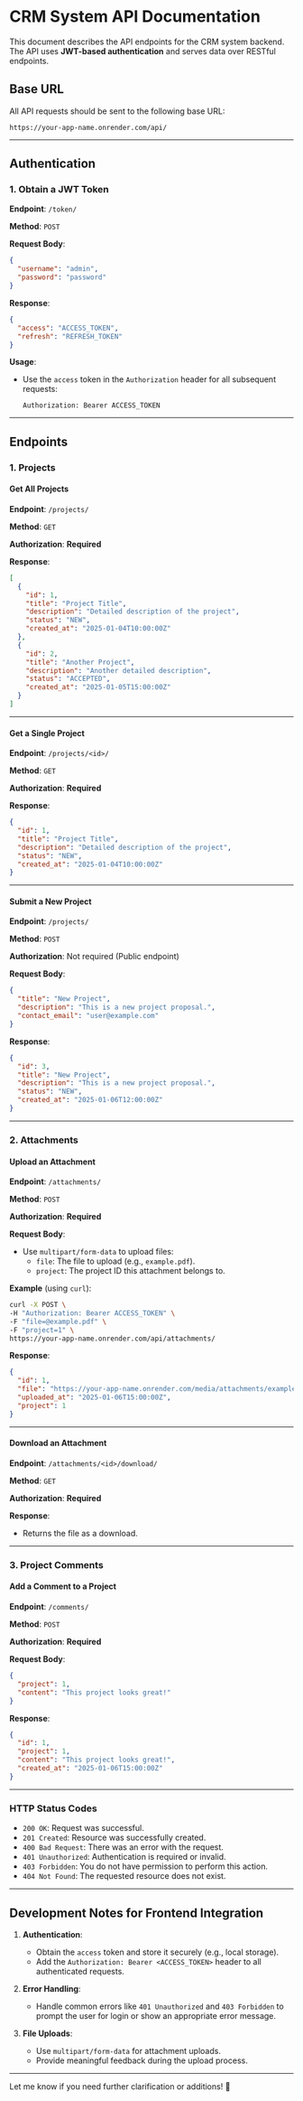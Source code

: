 # CRM System API Documentation

This document describes the API endpoints for the CRM system backend. The API uses **JWT-based authentication** and serves data over RESTful endpoints.

## Base URL
All API requests should be sent to the following base URL:
```
https://your-app-name.onrender.com/api/
```

---

## Authentication

### 1. Obtain a JWT Token
**Endpoint**: `/token/`

**Method**: `POST`

**Request Body**:
```json
{
  "username": "admin",
  "password": "password"
}
```

**Response**:
```json
{
  "access": "ACCESS_TOKEN",
  "refresh": "REFRESH_TOKEN"
}
```

**Usage**:
- Use the `access` token in the `Authorization` header for all subsequent requests:
  ```
  Authorization: Bearer ACCESS_TOKEN
  ```

---

## Endpoints

### 1. Projects

#### **Get All Projects**
**Endpoint**: `/projects/`

**Method**: `GET`

**Authorization**: **Required**

**Response**:
```json
[
  {
    "id": 1,
    "title": "Project Title",
    "description": "Detailed description of the project",
    "status": "NEW",
    "created_at": "2025-01-04T10:00:00Z"
  },
  {
    "id": 2,
    "title": "Another Project",
    "description": "Another detailed description",
    "status": "ACCEPTED",
    "created_at": "2025-01-05T15:00:00Z"
  }
]
```

---

#### **Get a Single Project**
**Endpoint**: `/projects/<id>/`

**Method**: `GET`

**Authorization**: **Required**

**Response**:
```json
{
  "id": 1,
  "title": "Project Title",
  "description": "Detailed description of the project",
  "status": "NEW",
  "created_at": "2025-01-04T10:00:00Z"
}
```

---

#### **Submit a New Project**
**Endpoint**: `/projects/`

**Method**: `POST`

**Authorization**: Not required (Public endpoint)

**Request Body**:
```json
{
  "title": "New Project",
  "description": "This is a new project proposal.",
  "contact_email": "user@example.com"
}
```

**Response**:
```json
{
  "id": 3,
  "title": "New Project",
  "description": "This is a new project proposal.",
  "status": "NEW",
  "created_at": "2025-01-06T12:00:00Z"
}
```

---

### 2. Attachments

#### **Upload an Attachment**
**Endpoint**: `/attachments/`

**Method**: `POST`

**Authorization**: **Required**

**Request Body**:
- Use `multipart/form-data` to upload files:
  - `file`: The file to upload (e.g., `example.pdf`).
  - `project`: The project ID this attachment belongs to.

**Example** (using `curl`):
```bash
curl -X POST \
-H "Authorization: Bearer ACCESS_TOKEN" \
-F "file=@example.pdf" \
-F "project=1" \
https://your-app-name.onrender.com/api/attachments/
```

**Response**:
```json
{
  "id": 1,
  "file": "https://your-app-name.onrender.com/media/attachments/example.pdf",
  "uploaded_at": "2025-01-06T15:00:00Z",
  "project": 1
}
```

---

#### **Download an Attachment**
**Endpoint**: `/attachments/<id>/download/`

**Method**: `GET`

**Authorization**: **Required**

**Response**:
- Returns the file as a download.

---

### 3. Project Comments

#### **Add a Comment to a Project**
**Endpoint**: `/comments/`

**Method**: `POST`

**Authorization**: **Required**

**Request Body**:
```json
{
  "project": 1,
  "content": "This project looks great!"
}
```

**Response**:
```json
{
  "id": 1,
  "project": 1,
  "content": "This project looks great!",
  "created_at": "2025-01-06T15:00:00Z"
}
```

---

### HTTP Status Codes
- `200 OK`: Request was successful.
- `201 Created`: Resource was successfully created.
- `400 Bad Request`: There was an error with the request.
- `401 Unauthorized`: Authentication is required or invalid.
- `403 Forbidden`: You do not have permission to perform this action.
- `404 Not Found`: The requested resource does not exist.

---

## Development Notes for Frontend Integration
1. **Authentication**:
   - Obtain the `access` token and store it securely (e.g., local storage).
   - Add the `Authorization: Bearer <ACCESS_TOKEN>` header to all authenticated requests.

2. **Error Handling**:
   - Handle common errors like `401 Unauthorized` and `403 Forbidden` to prompt the user for login or show an appropriate error message.

3. **File Uploads**:
   - Use `multipart/form-data` for attachment uploads.
   - Provide meaningful feedback during the upload process.

---

Let me know if you need further clarification or additions! 🚀
